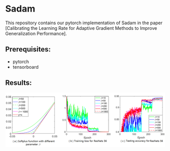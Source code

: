 # Sadam
This repository contains our pytorch implementation of Sadam in the paper [Calibrating the Learning Rate for Adaptive Gradient Methods to Improve Generalization Performance].

## Prerequisites:
* pytorch
* tensorboard

## Results:
![Alt text](Behavior_softplus_function.png?raw=true "Title")
